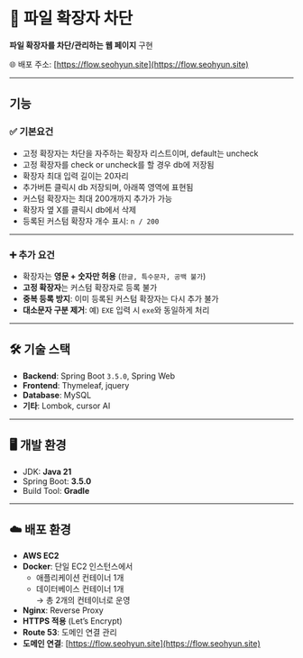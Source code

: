 # 📂 파일 확장자 차단

**파일 확장자를 차단/관리하는 웹 페이지** 구현

🌐 배포 주소: [https://flow.seohyun.site](https://flow.seohyun.site)

---

## 기능
### ✅ 기본요건
* 고정 확장자는 차단을 자주하는 확장자 리스트이며, default는 uncheck
* 고정 확장자를 check or uncheck를 할 경우 db에 저장됨
* 확장자 최대 입력 길이는 20자리  
* 추가버튼 클릭시 db 저장되며, 아래쪽 영역에 표현됨
* 커스텀 확장자는 최대 200개까지 추가가 가능  
* 확장자 옆 X를 클릭시 db에서 삭제  
* 등록된 커스텀 확장자 개수 표시: `n / 200`  

---

### ➕ 추가 요건
- 확장자는 **영문 + 숫자만 허용** (`한글, 특수문자, 공백 불가`)  
- **고정 확장자**는 커스텀 확장자로 등록 불가  
- **중복 등록 방지**: 이미 등록된 커스텀 확장자는 다시 추가 불가  
- **대소문자 구분 제거**: 예) `EXE` 입력 시 `exe`와 동일하게 처리  

---

## 🛠️ 기술 스택
- **Backend**: Spring Boot `3.5.0`, Spring Web
- **Frontend**: Thymeleaf, jquery
- **Database**: MySQL  
- **기타**: Lombok, cursor AI

---

## 🖥️ 개발 환경
- JDK: **Java 21**  
- Spring Boot: **3.5.0**  
- Build Tool: **Gradle**

---

## ☁️ 배포 환경
- **AWS EC2**  
- **Docker**: 단일 EC2 인스턴스에서  
  - 애플리케이션 컨테이너 1개  
  - 데이터베이스 컨테이너 1개  
  → 총 2개의 컨테이너로 운영  
- **Nginx**: Reverse Proxy  
- **HTTPS 적용** (Let’s Encrypt)  
- **Route 53**: 도메인 연결 관리  
- **도메인 연결**: [https://flow.seohyun.site](https://flow.seohyun.site)  
